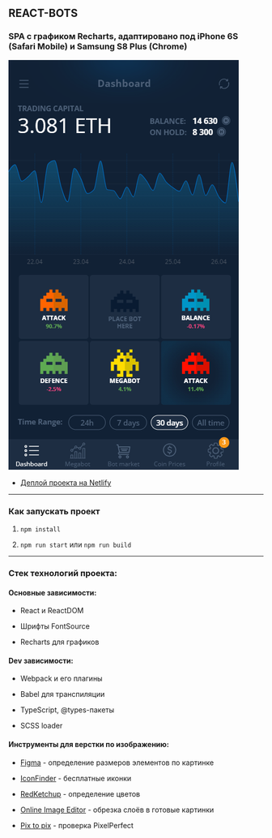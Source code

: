 ## REACT-BOTS

### SPA с графиком Recharts, адаптировано под iPhone 6S (Safari Mobile) и Samsung S8 Plus (Chrome)

![dates-slider](public/img/layout_result.png)

-   [Деплой проекта на Netlify](https://react-bots.netlify.app/)

---

### Как запускать проект

1. `npm install`

2. `npm run start` или `npm run build`

---

### Стек технологий проекта:

#### Основные зависимости:

-   React и ReactDOM

-   Шрифты FontSource

-   Recharts для графиков

#### Dev зависимости:

-   Webpack и его плагины

-   Babel для транспиляции

-   TypeScript, @types-пакеты

-   SCSS loader

#### Инструменты для верстки по изображению:

-   [Figma](https://www.figma.com/) - определение размеров элементов по картинке

-   [IconFinder](https://www.iconfinder.com/) - бесплатные иконки

-   [RedKetchup](https://redketchup.io/color-picker) - определение цветов

-   [Online Image Editor](https://www.online-image-editor.com/) - обрезка слоёв в готовые картинки

-   [Pix to pix](https://chromewebstore.google.com/detail/pix-to-pix-pixel-perfect/binboaimbgchaamickjnhgjdccohndin?utm_source=ext_app_menu) - проверка PixelPerfect
